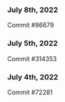 ### July 8th, 2022

Commit #86679

### July 5th, 2022

Commit #314353


### July 4th, 2022

Commit #72281
